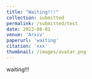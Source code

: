 ```yaml
---
title: "Waiting!!!"
collection: submitted
permalink: /submitted/test
date: 2022-08-01
venue: 'Arxiv'
paperurl: 'waiting'
citation: 'xxx'
thumbnail: /images/avatar.png
---
```


waiting!!!

